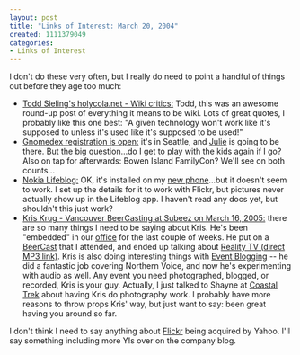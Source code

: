 ```yaml
--- 
layout: post
title: "Links of Interest: March 20, 2004"
created: 1111379049
categories: 
- Links of Interest
---
```


<p>I don't do these very often, but I really do need to point a handful of things out before they age too much:</p>

<ul>
<li><a href="http://holycola.net/archives/000697.html">Todd Sieling's holycola.net - Wiki critics:</a> Todd, this was an awesome round-up post of everything it means to be wiki. Lots of great quotes, I probably like this one best: &quot;A given technology won't work like it's supposed to unless it's used like it's supposed to be used!&quot; </li>
<li><a href="http://www.gnomedex.com/updates/2005-03.phtml#026193">Gnomedex registration is open:</a> it's in Seattle, and <a href="http://www.julieleung.com/">Julie</a> is going to be there. But the big question...do I get to play with the kids again if I go? Also on tap for afterwards: Bowen Island FamilyCon? We'll see on both counts...</li>
<li><a href="http://www.nokia.com/lifeblog">Nokia Lifeblog:</a> OK, it's installed on my <a title="Nokia 6630" href="/node/1436">new phone</a>...but it doesn't seem to work. I set up the details for it to work with Flickr, but pictures never actually show up in the Lifeblog app. I haven't read any docs yet, but shouldn't this just work?</li>
<li><a href="http://www.kriskrug.com/?p=245">Kris Krug - Vancouver BeerCasting at Subeez on March 16, 2005:</a> there are so many things I need to be saying about Kris. He's been &quot;embedded&quot; in our <a title="525 Seymour" href="http://www.bryght.com">office</a> for the last couple of weeks. He put on a <a href="http://www.beercasting.com">BeerCast</a> that I attended, and ended up talking about <a href="http://media2.libsyn.com/podcasts/beercaster/VAC_03-16-2005_1_71.mp3">Reality TV (direct MP3 link)</a>. Kris is also doing interesting things with <a href="http://www.eventblogging.com/">Event Blogging</a> -- he did a fantastic job covering Northern Voice, and now he's experimenting with audio as well. Any event you need photographed, blogged, or recorded, Kris is your guy. Actually, I just talked to Shayne at <a title="Health Resort and Fitness Resort on Forbidden Plateau, part of the Courtenay - Comox Valley" href="http://www.coastaltrek.com">Coastal Trek</a> about having Kris do photography work. I probably have more reasons to throw props Kris' way, but just want to say: been great having you around so far.</li>
</ul>
<!--break-->

<p>I don't think I need to say anything about <a href="http://www.flickr.com">Flickr</a> being acquired by Yahoo. I'll say something including more Y!s over on the company blog.</p>
